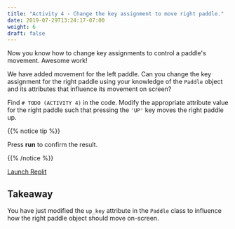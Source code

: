 ```yaml
---
title: "Activity 4 - Change the key assignment to move right paddle."
date: 2019-07-29T13:24:17-07:00
weight: 6
draft: false
---
```


Now you know how to change key assignments to control a paddle's movement. Awesome work!

We have added movement for the left paddle. Can you change the key assignment for the right paddle using your knowledge of the `Paddle` object and its attributes that influence its movement on screen?

Find `# TODO (ACTIVITY 4)` in the code. Modify the appropriate attribute value for the right paddle such that pressing the `'UP'` key moves the right paddle up.

{{% notice tip %}}

Press <b>run</b> to confirm the result.

{{% /notice %}}

<a class="my-2 mx-4 btn btn-info" href="https://replit.com/@nuevofoundation/PongLessonStudent" target="_blank">Launch Replit</a>

## Takeaway

You have just modified the `up_key` attribute in the `Paddle` class to influence how the right paddle object should move on-screen. 
